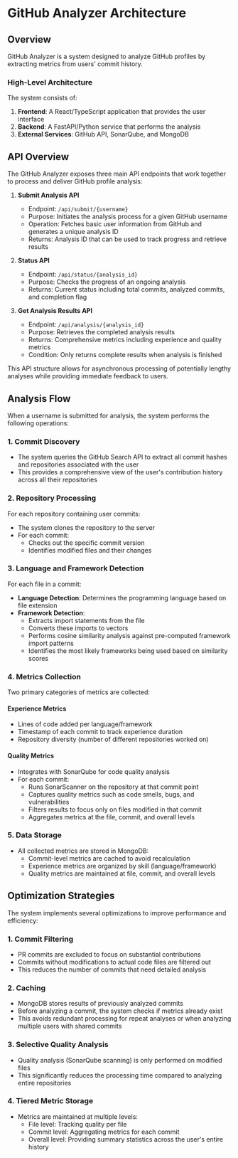 # GitHub Analyzer Architecture

## Overview

GitHub Analyzer is a system designed to analyze GitHub profiles by extracting metrics from users' commit history. 

### High-Level Architecture

The system consists of:

1. **Frontend**: A React/TypeScript application that provides the user interface
2. **Backend**: A FastAPI/Python service that performs the analysis
3. **External Services**: GitHub API, SonarQube, and MongoDB

## API Overview

The GitHub Analyzer exposes three main API endpoints that work together to process and deliver GitHub profile analysis:

1. **Submit Analysis API**
   - Endpoint: `/api/submit/{username}`
   - Purpose: Initiates the analysis process for a given GitHub username
   - Operation: Fetches basic user information from GitHub and generates a unique analysis ID
   - Returns: Analysis ID that can be used to track progress and retrieve results

2. **Status API**
   - Endpoint: `/api/status/{analysis_id}`
   - Purpose: Checks the progress of an ongoing analysis
   - Returns: Current status including total commits, analyzed commits, and completion flag

3. **Get Analysis Results API**
   - Endpoint: `/api/analysis/{analysis_id}`
   - Purpose: Retrieves the completed analysis results
   - Returns: Comprehensive metrics including experience and quality metrics
   - Condition: Only returns complete results when analysis is finished

This API structure allows for asynchronous processing of potentially lengthy analyses while providing immediate feedback to users.

## Analysis Flow

When a username is submitted for analysis, the system performs the following operations:

### 1. Commit Discovery
- The system queries the GitHub Search API to extract all commit hashes and repositories associated with the user
- This provides a comprehensive view of the user's contribution history across all their repositories

### 2. Repository Processing
For each repository containing user commits:
- The system clones the repository to the server
- For each commit:
  - Checks out the specific commit version
  - Identifies modified files and their changes

### 3. Language and Framework Detection
For each file in a commit:
- **Language Detection**: Determines the programming language based on file extension
- **Framework Detection**: 
  - Extracts import statements from the file
  - Converts these imports to vectors
  - Performs cosine similarity analysis against pre-computed framework import patterns
  - Identifies the most likely frameworks being used based on similarity scores

### 4. Metrics Collection
Two primary categories of metrics are collected:

#### Experience Metrics
- Lines of code added per language/framework
- Timestamp of each commit to track experience duration
- Repository diversity (number of different repositories worked on)

#### Quality Metrics
- Integrates with SonarQube for code quality analysis
- For each commit:
  - Runs SonarScanner on the repository at that commit point
  - Captures quality metrics such as code smells, bugs, and vulnerabilities
  - Filters results to focus only on files modified in that commit
  - Aggregates metrics at the file, commit, and overall levels

### 5. Data Storage
- All collected metrics are stored in MongoDB:
  - Commit-level metrics are cached to avoid recalculation
  - Experience metrics are organized by skill (language/framework)
  - Quality metrics are maintained at file, commit, and overall levels

## Optimization Strategies

The system implements several optimizations to improve performance and efficiency:

### 1. Commit Filtering
- PR commits are excluded to focus on substantial contributions
- Commits without modifications to actual code files are filtered out
- This reduces the number of commits that need detailed analysis

### 2. Caching
- MongoDB stores results of previously analyzed commits
- Before analyzing a commit, the system checks if metrics already exist
- This avoids redundant processing for repeat analyses or when analyzing multiple users with shared commits

### 3. Selective Quality Analysis
- Quality analysis (SonarQube scanning) is only performed on modified files
- This significantly reduces the processing time compared to analyzing entire repositories

### 4. Tiered Metric Storage
- Metrics are maintained at multiple levels:
  - File level: Tracking quality per file
  - Commit level: Aggregating metrics for each commit
  - Overall level: Providing summary statistics across the user's entire history